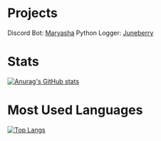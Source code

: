 # Projects
Discord Bot: [Maryasha](https://github.com/mmlvgx/maryasha)
Python Logger: [Juneberry](https://github.com/mmlvgx/juneberry)
# Stats
[![Anurag's GitHub stats](https://github-readme-stats.vercel.app/api?username=mmlvgx&theme=dracula)](https://github.com/anuraghazra/github-readme-stats)
# Most Used Languages
[![Top Langs](https://github-readme-stats.vercel.app/api/top-langs/?username=mmlvgx&theme=dracula&layout=compact)](https://github.com/anuraghazra/github-readme-stats)
